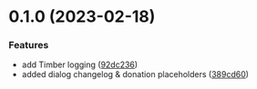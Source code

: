 # 0.1.0 (2023-02-18)


### Features

* add Timber logging ([92dc236](https://github.com/marchingon12/Bottle/commit/92dc23616ae5cfb9d694fe05b715df8ec39c18a8))
* added dialog changelog & donation placeholders ([389cd60](https://github.com/marchingon12/Bottle/commit/389cd60cab77a2207c8fe446e707a9701a6f84af))




